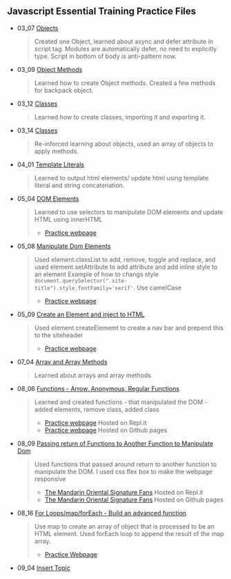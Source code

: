 ## Javascript Essential Training Practice Files

- 03_07 [Objects](https://github.com/m-soro/Practice/tree/main/03_07)

  > Created one Object, learned about async and defer attribute in script tag. Modules are automatically defer, no need to explicitly type. Script in bottom of body is anti-pattern now.

- 03_09 [Object Methods](https://github.com/m-soro/Practice/tree/main/03_09)

  > Learned how to create Object methods. Created a few methods for backpack object.

- 03_12 [Classes](https://github.com/m-soro/Practice/tree/main/03_12)

  > Learned how to create classes, importing it and exporting it.

- 03_14 [Classes](https://github.com/m-soro/Practice/tree/main/03_14)

  > Re-inforced learning about objects, used an array of objects to apply methods.

- 04_01 [Template Literals](https://github.com/m-soro/Practice/tree/main/04_01)

  > Learned to output html elements/ update html using template literal and string concatenation.

- 05_04 [DOM Elements](https://github.com/m-soro/Practice/tree/main/05_04)

  > Learned to use selectors to manipulate DOM elements and update HTML using innerHTML
  >
  > - [Practice webpage](https://m-soro.github.io/Practice/05_04/index.html)

- 05_08 [Manipulate Dom Elements](https://github.com/m-soro/Practice/tree/main/05_08)

  > Used element.classList to add, remove, toggle and replace, and used element.setAttribute to add attribute and add inline style to an element
  > Example of how to changs style `document.querySelector(".site-title").style.fontFamily='serif'`. Use camelCase
  >
  > - [Practice webpage](https://m-soro.github.io/Practice/05_08/index.html)

- 05_09 [Create an Element and inject to HTML](https://github.com/m-soro/Practice/tree/main/05_09)

  > Used element.createElememt to create a nav bar and prepend this to the siteheader
  >
  > - [Practice webpage](https://m-soro.github.io/Practice/05_09/index.html)

- 07_04 [Array and Array Methods](https://github.com/m-soro/Practice/tree/main/07_04)

  > Learned about arrays and array methods

- 08_06 [Functions - Arrow, Anonymous, Regular Functions](https://github.com/m-soro/Practice/tree/main/08_06)

  > Learned and created functions - that manipulated the DOM - added elements, remove class, added class
  >
  > - [Practice webpage](https://functions.msoro.repl.co/) Hosted on Repl.it
  > - [Practice webpage](https://m-soro.github.io/Practice/08_06/index.html) Hosted on Github pages

- 08_09 [Passing return of Functions to Another Function to Manipulate Dom](https://github.com/m-soro/Practice/tree/main/08_09)

  > Used functions that passed around return to another function to manipulate the DOM. I used css flex box to make the webpage responsive
  >
  > - [The Mandarin Oriental Signature Fans](https://the-mandarin-oriental-fans.msoro.repl.co/) Hosted on Repl.it
  > - [The Mandarin Oriental Signature Fans](https://m-soro.github.io/Practice/08_09/index.html) Hosted on Github pages

- 08_16 [For Loops/map/forEach - Build an advanced function](https://github.com/m-soro/Practice/tree/main/08_16)

  > Use map to create an array of object that is processed to be an HTML element. Used forEach loop to append the result of the map array.
  >
  > - [Practice Webpage](https://m-soro.github.io/Practice/08_16/index.html)

- 09_04 [Insert Topic](https://github.com/m-soro/Practice/tree/main/09_04)
  >
